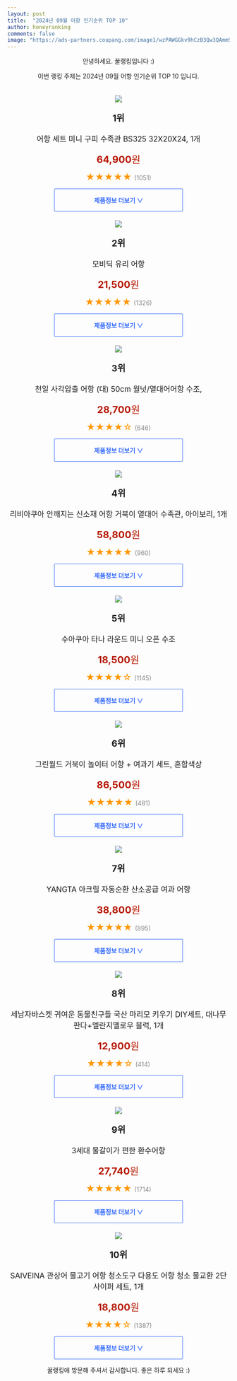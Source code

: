 ```yaml
---
layout: post
title:  "2024년 09월 어항 인기순위 TOP 10"
author: honeyranking
comments: false
image: "https://ads-partners.coupang.com/image1/wzPAWGGkv9hCzB3Qw3QAmmSfNno_CbAPk9gRg07sGNeqQvG3_4miD-kHcycNCW6srsQi0F41pMQHJaYpmFfWsuqBOhKcaR2CpsaC7qxvs-WdqiB3bYc8ehjxP0Olj3BgI-XP656WunflWCPgBqVH29O4cdWhwQ89TzWEK-2E1wmP6SsYW87qtmINUtm0s0ZAWH24YDRHV8Cc6c-8aVfRB9wejQTGRGvtj3aYuCsBDiRA7IMH44ZxgmMkYITPhd_wLRAHsmyEheQT8yTRG_Q0DOB4Gb4rb6GxpZqY39qB7-KGI0wuXPtiIYqU-_gC3Q=="
---
```

<p style="text-align: center;">안녕하세요. 꿀랭킹입니다 :)</p>
<p style="text-align: center;">이번 랭킹 주제는 2024년 09월 어항 인기순위 TOP 10 입니다.</p><center><img src="https://ads-partners.coupang.com/image1/wzPAWGGkv9hCzB3Qw3QAmmSfNno_CbAPk9gRg07sGNeqQvG3_4miD-kHcycNCW6srsQi0F41pMQHJaYpmFfWsuqBOhKcaR2CpsaC7qxvs-WdqiB3bYc8ehjxP0Olj3BgI-XP656WunflWCPgBqVH29O4cdWhwQ89TzWEK-2E1wmP6SsYW87qtmINUtm0s0ZAWH24YDRHV8Cc6c-8aVfRB9wejQTGRGvtj3aYuCsBDiRA7IMH44ZxgmMkYITPhd_wLRAHsmyEheQT8yTRG_Q0DOB4Gb4rb6GxpZqY39qB7-KGI0wuXPtiIYqU-_gC3Q==" style="margin-top:20px" /></center><p style="text-align: center; font-size: 20px"><b>1위</b></p><p style="text-align: center; font-size: 17px">어항 세트 미니 구피 수족관 BS325 32X20X24, 1개</p><p style="text-align: center;"><span style="color: #b61800; font-size: 22px;"><b>64,900</b>원</span></p><p style="text-align: center;"><span style="color: #ff9600; font-size: 20px;">★★★★★ </span><span style="color: #878787;">(1051)</span></p><center><a href="https://link.coupang.com/re/AFFSDP?lptag=AF3899140&subid=honeyrank&pageKey=6078556510&itemId=11255728992&vendorItemId=78532752304&traceid=V0-153-ec2789f99c326ef2&clickBeacon=480efbd0-76e3-11ef-a981-a2b98260baa3%7E3&requestid=20240920090001018234996943&token=31850C%7CMIXED"><div style="font-size: 14px; display: inline-block; padding: 15px 90px; color: #346aff; border-radius: 2px; border: 1px solid #346aff; cursor: pointer;"><b>제품정보 더보기 &or;</b></div></a></center><center><img src="https://ads-partners.coupang.com/image1/T7LgzOp8ZroyfrGzT0tL6pMyrK_vZxzT9Z2jGqsanKQNlbFuKFTbHws3EMK1IvzB-kUDhoAzDc9y5PrVVnGkrRRIQeabgPOJsShFVfl_u4m-ocAKGUTPzliZVZmeZoSruSQ1DsNtnIU2XUaVrfzckXlLYvUr0EHcg2ZluOkYOub1m6_SHEvJ44thl_zhUbHpRcDkokQII7jk3tzf90D9PfganWF8Q6eGIxzqJtKtTwEskIVo_-zISk0IkmdvHh6D6ej-MCy1rz62f_tl23mYFZaFex7UBgKwrFo3" style="margin-top:20px" /></center><p style="text-align: center; font-size: 20px"><b>2위</b></p><p style="text-align: center; font-size: 17px">모비딕 유리 어항</p><p style="text-align: center;"><span style="color: #b61800; font-size: 22px;"><b>21,500</b>원</span></p><p style="text-align: center;"><span style="color: #ff9600; font-size: 20px;">★★★★★ </span><span style="color: #878787;">(1326)</span></p><center><a href="https://link.coupang.com/re/AFFSDP?lptag=AF3899140&subid=honeyrank&pageKey=68715108&itemId=229436187&vendorItemId=3560404081&traceid=V0-153-379d408565021668&requestid=20240920090001018234996943&token=31850C%7CMIXED"><div style="font-size: 14px; display: inline-block; padding: 15px 90px; color: #346aff; border-radius: 2px; border: 1px solid #346aff; cursor: pointer;"><b>제품정보 더보기 &or;</b></div></a></center><center><img src="https://ads-partners.coupang.com/image1/armV5mSv4HVhaawQahBgcPh8SGQpnz9qT9Rv5lwfIiKhp7sP39Zq4Bxs1TTJpGEiqPYpZhYTmg3tdMat8aJ_MQbOuWUGAa7FECH2VXRW75kS8wQi7h7S-T4fljdHVXXnC8QLVokx3joZZ5rWq9vj70PhiN5i8f5rLzxRVMD5fQ5SyibTld2lQHhTpLO2fBCYKKY7S-nBR6Lva9Hpdq81gjtW3DWFv4l3CuHtWaDOwRWPzbGpMWj7ufDXxTEw0yhsKXOvP4S3pRSuwCa9OPPM9uCZProURUfzWRGYv_9itHAYtS7jHsj7d5hC" style="margin-top:20px" /></center><p style="text-align: center; font-size: 20px"><b>3위</b></p><p style="text-align: center; font-size: 17px">천일 사각압출 어항 (대) 50cm 월넛/열대어어항 수조,</p><p style="text-align: center;"><span style="color: #b61800; font-size: 22px;"><b>28,700</b>원</span></p><p style="text-align: center;"><span style="color: #ff9600; font-size: 20px;">★★★★☆ </span><span style="color: #878787;">(646)</span></p><center><a href="https://link.coupang.com/re/AFFSDP?lptag=AF3899140&subid=honeyrank&pageKey=70602595&itemId=235993221&vendorItemId=4820966331&traceid=V0-153-8833d964a7d8fe95&requestid=20240920090001018234996943&token=31850C%7CMIXED"><div style="font-size: 14px; display: inline-block; padding: 15px 90px; color: #346aff; border-radius: 2px; border: 1px solid #346aff; cursor: pointer;"><b>제품정보 더보기 &or;</b></div></a></center><center><img src="https://ads-partners.coupang.com/image1/zMoDWgUzSie99Xg-zGuki6KjNHiluDA1ADv_DcjRM2IUIcWceJ-SYUl109qHpQf5uN6fmN6iaG5Qx2UhfnonHrZ_6Y-oQZIKsMiUdcV2BOsRNHfP5Ni9wuDE5EBOgZaqzXt1-DIyVbX-6M3AVyUlcpN-WIx49swjRqHam1jLNg8Gw1MYnljqfwhQsoFV6DfrfJsfcMIxWdvkeOkP2_YBei5m4J0I9lNAzqUXwBaYlVGcJvNRiqL0i9xNhZY8rX0e1BhVK9AMIYx0PMClyXs_8Ej24y_h6yiQkw3kPwIeO3N_jH03K5pR1-pEALV7vZI=" style="margin-top:20px" /></center><p style="text-align: center; font-size: 20px"><b>4위</b></p><p style="text-align: center; font-size: 17px">리비아쿠아 안깨지는 신소재 어항 거북이 열대어 수족관, 아이보리, 1개</p><p style="text-align: center;"><span style="color: #b61800; font-size: 22px;"><b>58,800</b>원</span></p><p style="text-align: center;"><span style="color: #ff9600; font-size: 20px;">★★★★★ </span><span style="color: #878787;">(960)</span></p><center><a href="https://link.coupang.com/re/AFFSDP?lptag=AF3899140&subid=honeyrank&pageKey=8043626990&itemId=22528830535&vendorItemId=89570821936&traceid=V0-153-7fdff6143d163436&clickBeacon=480efbd0-76e3-11ef-a02f-bf0d8fe7fcc6%7E3&requestid=20240920090001018234996943&token=31850C%7CMIXED"><div style="font-size: 14px; display: inline-block; padding: 15px 90px; color: #346aff; border-radius: 2px; border: 1px solid #346aff; cursor: pointer;"><b>제품정보 더보기 &or;</b></div></a></center><center><img src="https://ads-partners.coupang.com/image1/Dlrusre6MJ2gKc-ZDu673UaID4eypCuH79NElJwKJMN_r8v58gD1FSqMFogIa0cGHYxOVfKKBU9hjQqgP5XKiTV4vWyVVIUvKRfSdXT9oUIEL2YJrkAk0bPH4L57F_wBZ_AEIdo29EqBGp1bNGEmuGBwVwkxaUim3-8ar9MEYVLZSjm06cyM7MHspqZmR2jtZFYrKu9ItTWEN8OztAidDRmLujQzXaHq9croy6GVliVF4UF8KwvVisfXp0fLFF_qO6sDCkna0ceYHc8B-zEjw40rCXfFb8kD6hI=" style="margin-top:20px" /></center><p style="text-align: center; font-size: 20px"><b>5위</b></p><p style="text-align: center; font-size: 17px">수아쿠아 타나 라운드 미니 오픈 수조</p><p style="text-align: center;"><span style="color: #b61800; font-size: 22px;"><b>18,500</b>원</span></p><p style="text-align: center;"><span style="color: #ff9600; font-size: 20px;">★★★★☆ </span><span style="color: #878787;">(1145)</span></p><center><a href="https://link.coupang.com/re/AFFSDP?lptag=AF3899140&subid=honeyrank&pageKey=26451323&itemId=102402588&vendorItemId=3648200353&traceid=V0-153-9c1d83a91ec6e0d7&requestid=20240920090001018234996943&token=31850C%7CMIXED"><div style="font-size: 14px; display: inline-block; padding: 15px 90px; color: #346aff; border-radius: 2px; border: 1px solid #346aff; cursor: pointer;"><b>제품정보 더보기 &or;</b></div></a></center><center><img src="https://ads-partners.coupang.com/image1/vI2nAAJ2o7Zrv_BjvJgxg-qeaB01u0HI2YJcK7fv_IFecEI38wUcNXmJhdxg1xRiIFzSEBw1IbNTkn_1IyaimuBJuKio8a2i-F-yax3aRiqp5IG6vcS7R4UUMTSAMPGr1sGCvBmDOXaBemr9FKpT24x-u2cW09DNqHXAEcVQSDD6eZcPWu9CCkNL3YyRXM_CNiF2EqOmPFqGZkV_o3WC5rwFQK3Z1Z0nrsJE-i4gtLVnJw6bw7smXPewdfTZaSza6XZmxvzM5lI1B1gmqJ9mPwd27477oeTyxlbpDTj1c6w=" style="margin-top:20px" /></center><p style="text-align: center; font-size: 20px"><b>6위</b></p><p style="text-align: center; font-size: 17px">그린월드 거북이 놀이터 어항 + 여과기 세트, 혼합색상</p><p style="text-align: center;"><span style="color: #b61800; font-size: 22px;"><b>86,500</b>원</span></p><p style="text-align: center;"><span style="color: #ff9600; font-size: 20px;">★★★★★ </span><span style="color: #878787;">(481)</span></p><center><a href="https://link.coupang.com/re/AFFSDP?lptag=AF3899140&subid=honeyrank&pageKey=7684657681&itemId=20533589801&vendorItemId=87610505398&traceid=V0-153-46434f0aeb674e2e&clickBeacon=480f22e0-76e3-11ef-883e-2571dc689ccf%7E3&requestid=20240920090001018234996943&token=31850C%7CMIXED"><div style="font-size: 14px; display: inline-block; padding: 15px 90px; color: #346aff; border-radius: 2px; border: 1px solid #346aff; cursor: pointer;"><b>제품정보 더보기 &or;</b></div></a></center><center><img src="https://ads-partners.coupang.com/image1/ntg_Uui6GSDAuXv_niIBS0FpBfE10OFsrhoey-NjCHL3PzPK2_AqafV-FxLVl93B-R41R0urkc-KyKo9zmR7wCNBvZBP2b3sxXYx1YjWmrNk4FN_ffenx7QAVJR8-ZJo2PwznAWbAxrvO1BpHCWP_YiLuGhD7uuqSBlGcgU-byDjpFibJ-ZV8qRRaQRO3H_NqOzEjKOO36QVf53IL63NvvAQDYy0Q0dCT_-HgemQVbyTGTEBnBSlbs4D2feI2Q5H0u3G7W249PguESNcIBB_SI_CJdlEJMK8-vwh7uof5gbJ7pMTR2Euc_grQw==" style="margin-top:20px" /></center><p style="text-align: center; font-size: 20px"><b>7위</b></p><p style="text-align: center; font-size: 17px">YANGTA 아크릴 자동순환 산소공급 여과 어항</p><p style="text-align: center;"><span style="color: #b61800; font-size: 22px;"><b>38,800</b>원</span></p><p style="text-align: center;"><span style="color: #ff9600; font-size: 20px;">★★★★★ </span><span style="color: #878787;">(895)</span></p><center><a href="https://link.coupang.com/re/AFFSDP?lptag=AF3899140&subid=honeyrank&pageKey=8181029469&itemId=23388915499&vendorItemId=90418855224&traceid=V0-153-062ca5763f75417b&requestid=20240920090001018234996943&token=31850C%7CMIXED"><div style="font-size: 14px; display: inline-block; padding: 15px 90px; color: #346aff; border-radius: 2px; border: 1px solid #346aff; cursor: pointer;"><b>제품정보 더보기 &or;</b></div></a></center><center><img src="https://ads-partners.coupang.com/image1/zm1olgF_-mJGq5eZzkQ8_8r90BkMbcYu7J3vVS9l57ki2DPE26dme0uanIBOCY7umcYEeESG1Hh3RtYIwXcL0tAFS3yn-kMci1zttJairgJp-CHnA2UUNO9MMVVdtFQ1ZAAx_I1N2MoTaTgmBgK34U-d6yPZuwh75HUX5jgXtKwlcxBSegQvHP15IAQ_hVAkyQw-efcvVOaovl5KL9D3O6y7dtgtXE0CqtxmKigBNKCzN55SdPYcNOcdz1-iI13aFCPHtRsHdjZ0IH5r4JCu4tvLeawhmk3s1JAojFacPsfSVRNNQRNBcmWx7sDA0Q==" style="margin-top:20px" /></center><p style="text-align: center; font-size: 20px"><b>8위</b></p><p style="text-align: center; font-size: 17px">세남자바스켓 귀여운 동물친구들 국산 마리모 키우기 DIY세트, 대나무판다+멜란지옐로우 블럭, 1개</p><p style="text-align: center;"><span style="color: #b61800; font-size: 22px;"><b>12,900</b>원</span></p><p style="text-align: center;"><span style="color: #ff9600; font-size: 20px;">★★★★☆ </span><span style="color: #878787;">(414)</span></p><center><a href="https://link.coupang.com/re/AFFSDP?lptag=AF3899140&subid=honeyrank&pageKey=312876805&itemId=988609852&vendorItemId=4818021775&traceid=V0-153-e59242889ffa6315&clickBeacon=480f22e0-76e3-11ef-b4a0-448457dfe1ae%7E3&requestid=20240920090001018234996943&token=31850C%7CMIXED"><div style="font-size: 14px; display: inline-block; padding: 15px 90px; color: #346aff; border-radius: 2px; border: 1px solid #346aff; cursor: pointer;"><b>제품정보 더보기 &or;</b></div></a></center><center><img src="https://ads-partners.coupang.com/image1/Y0TA32qE9fRvCxYYYwTf_NMuOiekpebR8lEe570K7FhnOVpvX5ypj3UYbfmKaMuExEi3ND3Ke_sbgjGhkKxswf4SvfGxYTDD7S7D3NolucGCLfzUu55sirbL4bXJcFK0aLwcSuMzTDb7mB3MjxurcKdmARLJApRRoOZlMn_X8N5Hfe_8wwYpdBvRsiZjPvm3FrdYHzfO8gUOpElFZvbPcJf7iyk3cX79shR6IfukgLscIFbTqWuicKGL-6njjqu_iQ9udu6MJzHQib_mKJGohEJyQBJ69JyvElbea4Qmt9L6mGDLUhxYE5Nbiw==" style="margin-top:20px" /></center><p style="text-align: center; font-size: 20px"><b>9위</b></p><p style="text-align: center; font-size: 17px">3세대 물갈이가 편한 환수어항</p><p style="text-align: center;"><span style="color: #b61800; font-size: 22px;"><b>27,740</b>원</span></p><p style="text-align: center;"><span style="color: #ff9600; font-size: 20px;">★★★★★ </span><span style="color: #878787;">(1714)</span></p><center><a href="https://link.coupang.com/re/AFFSDP?lptag=AF3899140&subid=honeyrank&pageKey=8103840744&itemId=22931990316&vendorItemId=89966356125&traceid=V0-153-5c09affe19d86c8b&requestid=20240920090001018234996943&token=31850C%7CMIXED"><div style="font-size: 14px; display: inline-block; padding: 15px 90px; color: #346aff; border-radius: 2px; border: 1px solid #346aff; cursor: pointer;"><b>제품정보 더보기 &or;</b></div></a></center><center><img src="https://ads-partners.coupang.com/image1/pAbcCQz6dVFely0ipGzB7vZmAqT7Pf0uyWoquNLjFLy49iCk_05yoYJW_naDMsgGL-tWuKINT19YOt01KFvbRLwNumPoxhRjEd1hlGLfcUpwZGXnp54ry0vG1NSnmq0cPCI0pS1A3WH00L0H9b4hBwy1ireD9sc2OFaE3fACur1g0cQLhYUuoJekb2SQuSDVDd558994dmNt-GZszHL--9yiVAUIwXbwR4GVDJPAseIgiZuUJGCzVTTEbiJCOFIDpoiHzq1fT-nF_PH0jIfkmrjDrLzsJnQGXFD428TbCNjCXWmNYCv8T69pW09pt04=" style="margin-top:20px" /></center><p style="text-align: center; font-size: 20px"><b>10위</b></p><p style="text-align: center; font-size: 17px">SAIVEINA 관상어 물고기 어항 청소도구 다용도 어항 청소 물교환 2단 사이퍼 세트, 1개</p><p style="text-align: center;"><span style="color: #b61800; font-size: 22px;"><b>18,800</b>원</span></p><p style="text-align: center;"><span style="color: #ff9600; font-size: 20px;">★★★★☆ </span><span style="color: #878787;">(1387)</span></p><center><a href="https://link.coupang.com/re/AFFSDP?lptag=AF3899140&subid=honeyrank&pageKey=7772506520&itemId=20987470975&vendorItemId=88051879235&traceid=V0-153-0087a8af596a372a&clickBeacon=480f22e0-76e3-11ef-80e5-ed92919fa57f%7E3&requestid=20240920090001018234996943&token=31850C%7CMIXED"><div style="font-size: 14px; display: inline-block; padding: 15px 90px; color: #346aff; border-radius: 2px; border: 1px solid #346aff; cursor: pointer;"><b>제품정보 더보기 &or;</b></div></a></center><p style="text-align: center;">꿀랭킹에 방문해 주셔서 감사합니다. 좋은 하루 되세요 :)</p>
